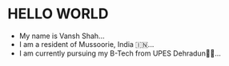 # HELLO WORLD

+ My name is Vansh Shah...
+ I am a resident of Mussoorie, India 🇮🇳...
+ I am currently pursuing my B-Tech from UPES Dehradun🧑‍🎓...


